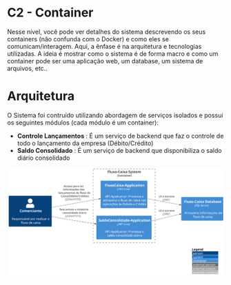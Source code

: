 # C2 - Container

Nesse nível, você pode ver detalhes do sistema descrevendo os seus containers (não confunda com o Docker) e como eles se comunicam/interagem. Aqui, a ênfase é na arquitetura e tecnologias utilizadas. A ideia é mostrar como o sistema é de forma macro e como um container pode ser uma aplicação web, um database, um sistema de arquivos, etc..

# Arquitetura

O Sistema foi contruído utilizando abordagem de serviços isolados e possui os seguintes módulos (cada módulo é um container):

- **Controle Lançamentos** : É um serviço de backend que faz o controle de todo o lançamento da empresa (Débito/Crédito)
- **Saldo Consolidado** : É um serviço de backend que disponibiliza o saldo diário consolidado

![diagram](c2.svg)